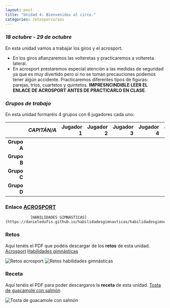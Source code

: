 ```yaml
---
layout: post
title: "Unidad 4: Bienvenidos al circo."
categories: retosporcursos
---
```


### *18 octubre - 29 de octubre*

En esta unidad vamos a trabajar los giros y el acrosport. 

* En los giros afianzaremos las volteretas y practicaremos a voltereta lateral.
* En acrosport prestaremos especial atención a las medidas de seguridad ya que es muy divertido pero si no se toman precauciones podemos tener algún accidente. Practicaremos diferentes tipos de figuras: parejas, tríos, cuartetos y quintetos. **IMPRESNCINDIBLE LEER EL ENLACE DE ACROSPORT ANTES DE PRACTICARLO EN CLASE**.

### *Grupos de trabajo*

En esta unidad formaréis 4 grupos con 6 jugadores cada uno:

|      |*CAPITÁN/A*|Jugador 1|Jugador 2|Jugador 3|Jugador 4|Jugador 5|
|-----:|-----:|-----:|-----:|-----:|----:|----:|
|**Grupo A**|      |      |      |      |     |
|**Grupo B**|      |      |      |      |     |
|**Grupo C**|      |      |      |      |     |
|**Grupo D**|      |      |      |      |     |


### **Enlace** [ACROSPORT](https://danieledufis.github.io/acrosport/acrosport)
               [HANILIDADES GIMNÁSTICAS](https://danieledufis.github.io/habilidadesgimnasticas/habilidadesgimnasticas)
           
### **Retos** 

Aquí tenéis el PDF que podéis descargar de los **retos** de esta unidad.
[Acrosport](https://danieledufis.github.io/pdfs/Acrosport-retos-4.pdf)
[Habilidades gimnásticas](https://danieledufis.github.io/pdfs/Habilidades-gimn%C3%A1sticas-retos.pdf)

![Retos acrosport](https://danieledufis.github.io/images_text/Acrosport-retos-4_page-0001.jpg)
![Retos habilidades gimnásticas](https://danieledufis.github.io/images_text/Habilidades-gimn%C3%A1sticas-retos_page-0001.jpg)
          
### **Receta** 

Aquí tenéis el PDF para poder descargaros la **receta** de esta unidad.
[Tosta de guacamole con salmón](https://danieledufis.github.io/pdfs/Receta-Tostas%20de%20Guacamole%20de%20Salm%C3%B3n.pdf)

![Tosta de guacamole con salmón](https://danieledufis.github.io/images_text/Receta-Tostas%20de%20Guacamole%20de%20Salm%C3%B3n_page-0001.jpg)

[Acrosport]:../../pdfs/Acrosport-retos-4.pdf
[Habilidades gimnásticas]:../../pdfs/Habilidades-gimn%C3%A1sticas-retos.pdf
[Tosta de guacamole con salmón]:../../pdfs/Receta-Tostas%20de%20Guacamole%20de%20Salm%C3%B3n.pdf
